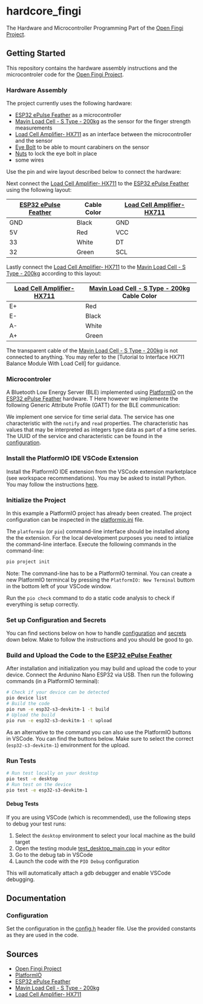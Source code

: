 # hardcore_fingi

The Hardware and Microcontroller Programming Part of the [Open Fingi Project].

## Getting Started

This repository contains the hardware assembly instructions and the microcontroler code for the [Open Fingi Project].

### Hardware Assembly

The project currently uses the following hardware:

- [ESP32 ePulse Feather] as a microcontroller
- [Mavin Load Cell - S Type - 200kg] as the sensor for the finger strength measurements
- [Load Cell Amplifier- HX711] as an interface between the microcontroller and the sensor
- [Eye Bolt](https://www.amazon.de/dp/B0BWYTTYPR?ref=ppx_yo2ov_dt_b_fed_asin_title&th=1) to be able to mount carabiners on the sensor
- [Nuts](https://www.amazon.de/dp/B09D3CCJRY?ref=ppx_yo2ov_dt_b_fed_asin_title&th=1) to lock the eye bolt in place
- some wires

Use the pin and wire layout described below to connect the hardware:

Next connect the [Load Cell Amplifier- HX711] to the [ESP32 ePulse Feather] using the following layout:

| [ESP32 ePulse Feather] | Cable Color | [Load Cell Amplifier- HX711] |
| ---------------------- | ----------- | ---------------------------- |
| GND                    | Black       | GND                          |
| 5V                     | Red         | VCC                          |
| 33                     | White       | DT                           |
| 32                     | Green       | SCL                          |

Lastly connect the [Load Cell Amplifier- HX711] to the [Mavin Load Cell - S Type - 200kg] according to this layout:

| [Load Cell Amplifier- HX711] | [Mavin Load Cell - S Type - 200kg] Cable Color |
| ---------------------------- | ---------------------------------------------- |
| E+                           | Red                                            |
| E-                           | Black                                          |
| A-                           | White                                          |
| A+                           | Green                                          |

The transparent cable of the [Mavin Load Cell - S Type - 200kg] is not connected to anything. You may refer to the [Tutorial to Interface HX711 Balance Module With Load Cell] for guidance.

### Microcontroler

A Bluetooth Low Energy Server (BLE) implemented using [PlatformIO] on the [ESP32 ePulse Feather] hardware. T Here however we implemente the following Generic Attribute Profile (GATT) for the BLE communication:

We implement one service for time serial data. The service has one characteristic with the `notify` and `read` properties. The characteristic has values that may be interpreted as integers type data as part of a time series. The UUID of the service and characteristic can be found in the [configuration](#configuration).

### Install the PlatformIO IDE VSCode Extension

Install the PlatformIO IDE extension from the VSCode extension marketplace (see workspace recommendations). You may be asked to install Python. You may follow the instructions [here](https://docs.platformio.org/en/latest/faq/install-python.html).

### Initialize the Project

In this example a PlatformIO project has already been created. The project configuration can be inspected in the [platformio.ini](./platformio.ini) file.

The `platformio` (or `pio`) command-line interface should be installed along the the extension. For the local development purposes you need to intialize the command-line interface. Execute the following commands in the command-line:

```bash
pio project init
```

Note: The command-line has to be a PlatformIO terminal. You can create a new PlatformIO termincal by pressing the `PlatformIO: New Terminal` buttom in the bottom left of your VSCode window.

Run the `pio check` command to do a static code analysis to check if everything is setup correctly.

### Set up Configuration and Secrets

You can find sections below on how to handle [configuration](#configuration) and [secrets](#secrets) down below. Make to follow the instructions and you should be good to go.

### Build and Upload the Code to the [ESP32 ePulse Feather]

After installation and initialization you may build and upload the code to your device. Connect the Ardunino Nano ESP32 via USB. Then run the following commands (in a PlatformIO terminal):

```bash
# Check if your device can be detected
pio device list
# Build the code
pio run -e esp32-s3-devkitm-1 -t build
# Upload the build
pio run -e esp32-s3-devkitm-1 -t upload
```

As an alternative to the command you can also use the PlatformIO buttons in VSCode. You can find the buttons below. Make sure to select the correct (`esp32-s3-devkitm-1`) environment for the upload.

### Run Tests

```bash
# Run test locally on your desktop
pio test -e desktop
# Run test on the device
pio test -e esp32-s3-devkitm-1
```

#### Debug Tests

If you are using VSCode (which is recommended), use the following steps to debug your test runs:

1. Select the `desktop` environment to select your local machine as the build target
2. Open the testing module [test_desktop_main.cpp](test/test_desktop/test_desktop_main.cpp) in your editor
3. Go to the debug tab in VSCode
4. Launch the code with the `PIO Debug` configuration

This will automatically attach a gdb debugger and enable VSCode debugging.

## Documentation

### Configuration

Set the configuration in the [config.h](lib/Config/config.h) header file. Use the provided constants as they are used in the code.

## Sources

- [Open Fingi Project]
- [PlatformIO]
- [ESP32 ePulse Feather]
- [Mavin Load Cell - S Type - 200kg]
- [Load Cell Amplifier- HX711]

[Open Fingi Project]: https://github.com/1ucky40nc3/open_fingi_project
[PlatformIO]: https://platformio.org/
[ESP32 ePulse Feather]: https://thingpulse.com/product/epulse-feather-low-power-esp32-development-board/
[Mavin Load Cell - S Type - 200kg]: https://www.tinytronics.nl/en/sensors/weight-pressure-force/load-cells/mavin-load-cell-s-type-200kg
[Load Cell Amplifier- HX711]: https://www.tinytronics.nl/en/sensors/weight-pressure-force/load-cells/load-cell-amplifier-hx711
